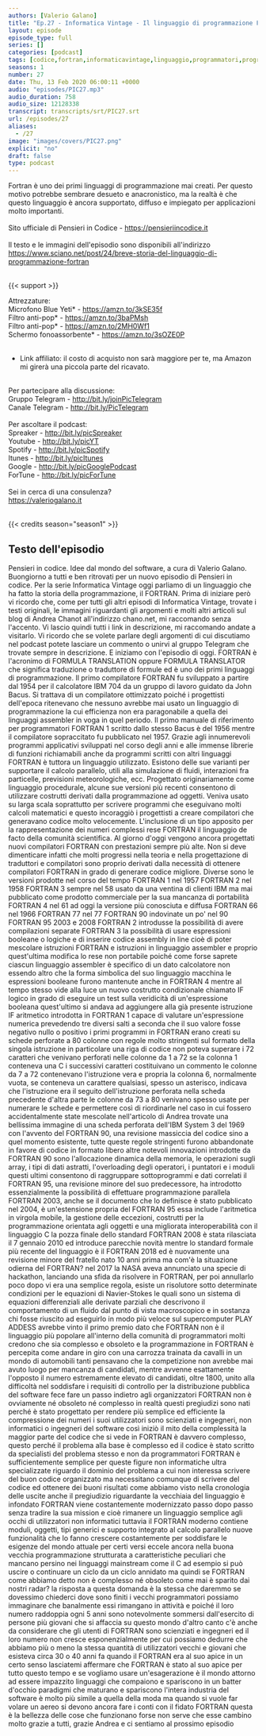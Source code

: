 ```yaml
---
authors: [Valerio Galano]
title: "Ep.27 - Informatica Vintage - Il linguaggio di programmazione Fortran"
layout: episode
episode_type: full
series: []
categories: [podcast]
tags: [codice,fortran,informaticavintage,linguaggio,programmatori,programmazione]
seasons: 1
number: 27
date: Thu, 13 Feb 2020 06:00:11 +0000
audio: "episodes/PIC27.mp3"
audio_duration: 758
audio_size: 12128338
transcript: transcripts/srt/PIC27.srt
url: /episodes/27
aliases: 
  - /27
image: "images/covers/PIC27.png"
explicit: "no"
draft: false
type: podcast
---
```

Fortran è uno dei primi linguaggi di programmazione mai creati. Per questo motivo potrebbe sembrare desueto e anacronistico, ma la realtà è che questo linguaggio è ancora supportato, diffuso e impiegato per applicazioni molto importanti.<br />
<br />
Sito ufficiale di Pensieri in Codice - <a href="https://pensieriincodice.it" rel="noopener">https://pensieriincodice.it</a> <br />
<br />
Il testo e le immagini dell'episodio sono disponibili all'indirizzo <a href="https://www.sciano.net/post/24/breve-storia-del-linguaggio-di-programmazione-fortran" rel="noopener">https://www.sciano.net/post/24/breve-storia-del-linguaggio-di-programmazione-fortran</a> <br />
<br />


{{< support >}}

Attrezzature:<br />
Microfono Blue Yeti* - <a href="https://amzn.to/3kSE35f" rel="noopener">https://amzn.to/3kSE35f</a>  <br />
Filtro anti-pop* - <a href="https://amzn.to/3baPMsh" rel="noopener">https://amzn.to/3baPMsh</a>  <br />
Filtro anti-pop* - <a href="https://amzn.to/2MH0Wf1" rel="noopener">https://amzn.to/2MH0Wf1</a>  <br />
Schermo fonoassorbente* - <a href="https://amzn.to/3sOZE0P" rel="noopener">https://amzn.to/3sOZE0P</a>  <br />
<br />
* Link affiliato: il costo di acquisto non sarà maggiore per te, ma Amazon mi girerà una piccola parte del ricavato. <br />
<br />
Per partecipare alla discussione:<br />
Gruppo Telegram - <a href="http://bit.ly/joinPicTelegram" rel="noopener">http://bit.ly/joinPicTelegram</a> <br />
Canale Telegram - <a href="http://bit.ly/PicTelegram" rel="noopener">http://bit.ly/PicTelegram</a> <br />
<br />
Per ascoltare il podcast:<br />
Spreaker - <a href="http://bit.ly/picSpreaker" rel="noopener">http://bit.ly/picSpreaker</a> <br />
Youtube - <a href="http://bit.ly/picYT" rel="noopener">http://bit.ly/picYT</a> <br />
Spotify - <a href="http://bit.ly/picSpotify" rel="noopener">http://bit.ly/picSpotify</a> <br />
Itunes - <a href="http://bit.ly/picItunes" rel="noopener">http://bit.ly/picItunes</a> <br />
Google - <a href="http://bit.ly/picGooglePodcast" rel="noopener">http://bit.ly/picGooglePodcast</a> <br />
ForTune - <a href="http://bit.ly/picForTune" rel="noopener">http://bit.ly/picForTune</a> <br />
<br />
Sei in cerca di una consulenza?<br />
<a href="https://valeriogalano.it" rel="noopener">https://valeriogalano.it</a> <br />
<br />


{{< credits season="season1" >}}

<!-- more -->

## Testo dell'episodio

Pensieri in codice. Idee dal mondo del software, a cura di Valerio Galano.
Buongiorno a tutti e ben ritrovati per un nuovo episodio di Pensieri in codice.
Per la serie Informatica Vintage oggi parliamo di un linguaggio che ha fatto la storia della programmazione, il FORTRAN.
Prima di iniziare però vi ricordo che, come per tutti gli altri episodi di Informatica Vintage,
trovate i testi originali, le immagini riguardanti gli argomenti e molti altri articoli sul blog di Andrea Chanot all'indirizzo chano.net, mi raccomando senza l'accento.
Vi lascio quindi tutti i link in descrizione, mi raccomando andate a visitarlo.
Vi ricordo che se volete parlare degli argomenti di cui discutiamo nel podcast potete lasciare un commento o unirvi al gruppo Telegram che trovate sempre in descrizione.
E iniziamo con l'episodio di oggi.
FORTRAN è l'acronimo di FORMULA TRANSLATION oppure FORMULA TRANSLATOR che significa traduzione o traduttore di formule ed è uno dei primi linguaggi di programmazione.
Il primo compilatore FORTRAN fu sviluppato a partire dal 1954 per il calcolatore IBM 704 da un gruppo di lavoro guidato da John Bacus.
Si trattava di un compilatore ottimizzato poiché i progettisti dell'epoca ritenevano che nessuno avrebbe mai usato un linguaggio di programmazione la cui efficienza non era paragonabile a quella dei linguaggi assembler in voga in quel periodo.
Il primo manuale di riferimento per programmatori FORTRAN 1 scritto dallo stesso Bacus è del 1956 mentre il compilatore sopraccitato fu pubblicato nel 1957.
Grazie agli innumerevoli programmi applicativi sviluppati nel corso degli anni e alle immense librerie di funzioni richiamabili anche da programmi scritti con altri linguaggi FORTRAN è tuttora un linguaggio utilizzato.
Esistono delle sue varianti per supportare il calcolo parallelo, utili alla simulazione di fluidi, interazioni fra particelle, previsioni meteorologiche, ecc.
Progettato originariamente come linguaggio procedurale, alcune sue versioni più recenti consentono di utilizzare costrutti derivati dalla programmazione ad oggetti.
Veniva usato su larga scala soprattutto per scrivere programmi che eseguivano molti calcoli matematici e questo incoraggiò i progettisti a creare compilatori che generavano codice molto velocemente.
L'inclusione di un tipo apposito per la rappresentazione dei numeri complessi rese FORTRAN il linguaggio de facto della comunità scientifica.
Al giorno d'oggi vengono ancora progettati nuovi compilatori FORTRAN con prestazioni sempre più alte.
Non si deve dimenticare infatti che molti progressi nella teoria e nella progettazione di traduttori e compilatori sono proprio derivati dalla necessità di ottenere compilatori FORTRAN in grado di generare codice migliore.
Diverse sono le versioni prodotte nel corso del tempo FORTRAN 1 nel 1957 FORTRAN 2 nel 1958 FORTRAN 3 sempre nel 58 usato da una ventina di clienti IBM ma mai pubblicato come prodotto commerciale per la sua mancanza di portabilità
FORTRAN 4 nel 61 ad oggi la versione più conosciuta e diffusa FORTRAN 66 nel 1966 FORTRAN 77 nel 77 FORTRAN 90 indovinate un po' nel 90 FORTRAN 95 2003 e 2008
FORTRAN 2 introdusse la possibilità di avere compilazioni separate FORTRAN 3 la possibilità di usare espressioni booleane o logiche e di inserire codice assembly in line cioè di poter mescolare istruzioni FORTRAN e istruzioni in linguaggio assembler
e proprio quest'ultima modifica lo rese non portabile poiché come forse saprete ciascun linguaggio assembler è specifico di un dato calcolatore non essendo altro che la forma simbolica del suo linguaggio macchina
le espressioni booleane furono mantenute anche in FORTRAN 4 mentre al tempo stesso vide alla luce un nuovo costrutto condizionale chiamato IF logico in grado di eseguire un test sulla veridicità di un'espressione booleana
quest'ultimo si andava ad aggiungere alla già presente istruzione IF aritmetico introdotta in FORTRAN 1 capace di valutare un'espressione numerica prevedendo tre diversi salti a seconda che il suo valore fosse negativo nullo o positivo
i primi programmi in FORTRAN erano creati su schede perforate a 80 colonne con regole molto stringenti sul formato della singola istruzione
in particolare una riga di codice non poteva superare i 72 caratteri che venivano perforati nelle colonne da 1 a 72
se la colonna 1 conteneva una C i successivi caratteri costituivano un commento
le colonne da 7 a 72 contenevano l'istruzione vera e propria
la colonna 6, normalmente vuota, se conteneva un carattere qualsiasi, spesso un asterisco, indicava che l'istruzione era il seguito dell'istruzione perforata nella scheda precedente
d'altra parte le colonne da 73 a 80 venivano spesso usate per numerare le schede e permettere così di riordinarle nel caso in cui fossero accidentalmente state mescolate
nell'articolo di Andrea trovate una bellissima immagine di una scheda perforata dell'IBM System 3 del 1969
con l'avvento del FORTRAN 90, una revisione massiccia del codice sino a quel momento esistente, tutte queste regole stringenti furono abbandonate in favore di codice in formato libero
altre notevoli innovazioni introdotte da FORTRAN 90 sono l'allocazione dinamica della memoria, le operazioni sugli array, i tipi di dati astratti, l'overloading degli operatori, i puntatori e i moduli
questi ultimi consentono di raggruppare sottoprogrammi e dati correlati
il FORTRAN 95, una revisione minore del suo predecessore, ha introdotto essenzialmente la possibilità di effettuare programmazione parallela
FORTRAN 2003, anche se il documento che lo definisce è stato pubblicato nel 2004, è un'estensione propria del FORTRAN 95
essa include l'aritmetica in virgola mobile, la gestione delle eccezioni, costrutti per la programmazione orientata agli oggetti e una migliorata interoperabilità con il linguaggio C
la pozza finale dello standard FORTRAN 2008 è stata rilasciata il 7 gennaio 2010 ed introduce parecchie novità
mentre lo standard formale più recente del linguaggio è il FORTRAN 2018 ed è nuovamente una revisione minore del fratello nato 10 anni prima
ma com'è la situazione odierna del FORTRAN?
nel 2017 la NASA aveva annunciato una specie di hackathon, lanciando una sfida da risolvere in FORTRAN, per poi annullarlo poco dopo
vi era una semplice regola, esiste un risolutore sotto determinate condizioni per le equazioni di Navier-Stokes
le quali sono un sistema di equazioni differenziali alle derivate parziali che descrivono il comportamento di un fluido dal punto di vista macroscopico
e in sostanza chi fosse riuscito ad eseguirlo in modo più veloce sul supercomputer PLAY ADDESS avrebbe vinto il primo premio
dato che FORTRAN non è il linguaggio più popolare all'interno della comunità di programmatori
molti credono che sia complesso e obsoleto e la programmazione in FORTRAN è percepita come andare in giro con una carrozza trainata da cavalli in un mondo di automobili
tanti pensavano che la competizione non avrebbe mai avuto luogo per mancanza di candidati, mentre avvenne esattamente l'opposto
il numero estremamente elevato di candidati, oltre 1800, unito alla difficoltà nel soddisfare i requisiti di controllo per la distribuzione pubblica del software
fece fare un passo indietro agli organizzatori
FORTRAN non è ovviamente né obsoleto né complesso
in realtà questi pregiudizi sono nati perché è stato progettato per rendere più semplice ed efficiente la compressione dei numeri
i suoi utilizzatori sono scienziati e ingegneri, non informatici o ingegneri del software
così iniziò il mito della complessità
la maggior parte del codice che si vede in FORTRAN è davvero complesso, questo perché il problema alla base è complesso
ed il codice è stato scritto da specialisti del problema stesso e non da programmatori
FORTRAN è sufficientemente semplice per queste figure non informatiche
ultra specializzate riguardo il dominio del problema a cui non interessa scrivere del buon codice organizzato
ma necessitano comunque di scrivere del codice ed ottenere dei buoni risultati
come abbiamo visto nella cronologia delle uscite anche il pregiudizio riguardante la vecchiaia del linguaggio è infondato
FORTRAN viene costantemente modernizzato passo dopo passo senza tradire la sua mission
e cioè rimanere un linguaggio semplice agli occhi di utilizzatori non informatici
tuttavia il FORTRAN moderno contiene moduli, oggetti, tipi generici e supporto integrato al calcolo parallelo
nuove funzionalità che lo fanno crescere costantemente per soddisfare le esigenze del mondo attuale
per certi versi eccele ancora nella buona vecchia programmazione strutturata
a caratteristiche peculiari che mancano persino nei linguaggi mainstream come il C
ad esempio si può uscire o continuare un ciclo da un ciclo annidato
ma quindi se FORTRAN come abbiamo detto non è complesso né obsoleto
come mai è sparito dai nostri radar?
la risposta a questa domanda è la stessa che daremmo se dovessimo chiederci dove sono finiti i vecchi programmatori
possiamo immaginare che banalmente essi rimangano in attività e poiché il loro numero raddoppia ogni 5 anni
sono notevolmente sommersi dall'esercito di persone più giovani che si affaccia su questo mondo
d'altro canto c'è anche da considerare che gli utenti di FORTRAN sono scienziati e ingegneri
ed il loro numero non cresce esponenzialmente
per cui possiamo dedurre che abbiamo più o meno la stessa quantità di utilizzatori vecchi e giovani
che esisteva circa 30 o 40 anni fa quando il FORTRAN era al suo apice
in un certo senso lasciatemi affermare che FORTRAN è stato al suo apice per tutto questo tempo
e se vogliamo usare un'esagerazione è il mondo attorno ad essere impazzito
linguaggi che compaiono e spariscono in un batter d'occhio
paradigmi che maturano e spariscono
l'intera industria del software è molto più simile a quella della moda
ma quando si vuole far volare un aereo si devono ancora fare i conti con il fidato FORTRAN
questa è la bellezza delle cose che funzionano
forse non serve che esse cambino molto
grazie a tutti, grazie Andrea e ci sentiamo al prossimo episodio

